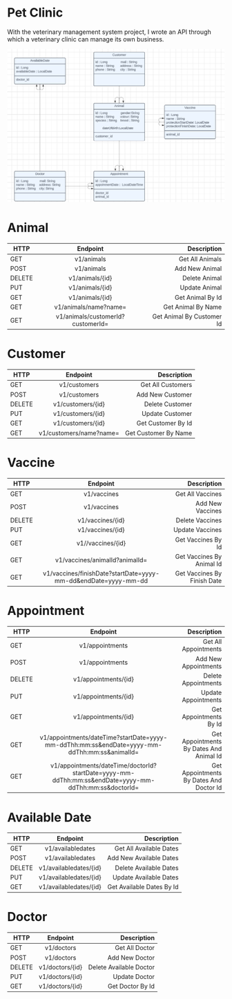 # Pet Clinic

With the veterinary management system project, I wrote an API through which a veterinary clinic can manage its own business.


![ClinicUML](PetClinic.png)

# Animal
| HTTP   |             Endpoint              |               Description |
|--------|:---------------------------------:|--------------------------:|
| GET    |            v1/animals             |           Get All Animals |
| POST   |            v1/animals             |            Add New Animal |
| DELETE |          v1/animals/{id}          |             Delete Animal |
| PUT    |          v1/animals/{id}          |             Update Animal |
| GET    |          v1/animals/{id}          |          Get Animal By Id |
| GET    |       v1/animals/name?name=       |        Get Animal By Name |
| GET    | v1/animals/customerId?customerId= | Get Animal By Customer Id |

# Customer
| HTTP   |        Endpoint         |          Description |
|--------|:-----------------------:|---------------------:|
| GET    |      v1/customers       |    Get All Customers |
| POST   |      v1/customers       |     Add New Customer |
| DELETE |    v1/customers/{id}    |      Delete Customer |
| PUT    |    v1/customers/{id}    |      Update Customer |
| GET    |    v1/customers/{id}    |   Get Customer By Id |
| GET    | v1/customers/name?name= | Get Customer By Name |

# Vaccine
| HTTP   |                            Endpoint                            |                 Description | 
|--------|:--------------------------------------------------------------:|----------------------------:| 
| GET    |                          v1/vaccines                           |            Get All Vaccines | 
| POST   |                          v1/vaccines                           |            Add New Vaccines | 
| DELETE |                        v1/vaccines/{id}                        |             Delete Vaccines | 
| PUT    |                        v1/vaccines/{id}                        |             Update Vaccines | 
| GET    |                       v1//vaccines/{id}                        |          Get Vaccines By Id | 
| GET    |                 v1/vaccines/animalId?animalId=                 |   Get Vaccines By Animal Id | 
| GET    | v1/vaccines/finishDate?startDate=yyyy-mm-dd&endDate=yyyy-mm-dd | Get Vaccines By Finish Date |

# Appointment
| HTTP   |                                               Endpoint                                                |                             Description | 
|--------|:-----------------------------------------------------------------------------------------------------:|----------------------------------------:| 
| GET    |                                            v1/appointments                                            |                    Get All Appointments | 
| POST   |                                            v1/appointments                                            |                    Add New Appointments | 
| DELETE |                                         v1/appointments/{id}                                          |                     Delete Appointments | 
| PUT    |                                         v1/appointments/{id}                                          |                     Update Appointments | 
| GET    |                                         v1/appointments/{id}                                          |                  Get Appointments By Id | 
| GET    |     v1/appointments/dateTime?startDate=yyyy-mm-ddThh:mm:ss&endDate=yyyy-mm-ddThh:mm:ss&animalId=      | Get Appointments By Dates And Animal Id | 
| GET    | v1/appointments/dateTime/doctorId?startDate=yyyy-mm-ddThh:mm:ss&endDate=yyyy-mm-ddThh:mm:ss&doctorId= | Get Appointments By Dates And Doctor Id |

# Available Date
| HTTP   |        Endpoint        |                            Description |
|--------|:----------------------:|---------------------------------------:|
| GET    |   v1/availabledates    |                Get All Available Dates |
| POST   |   v1/availabledates    |                Add New Available Dates |
| DELETE | v1/availabledates/{id} |                 Delete Available Dates |
| PUT    | v1/availabledates/{id} |                 Update Available Dates |
| GET    | v1/availabledates/{id} |              Get Available Dates By Id |

# Doctor
| HTTP   |    Endpoint     |             Description | 
|--------|:---------------:|------------------------:| 
| GET    |   v1/doctors    |          Get All Doctor | 
| POST   |   v1/doctors    |          Add New Doctor | 
| DELETE | v1/doctors/{id} | Delete Available Doctor | 
| PUT    | v1/doctors/{id} |           Update Doctor | 
| GET    | v1/doctors/{id} |        Get Doctor By Id | 